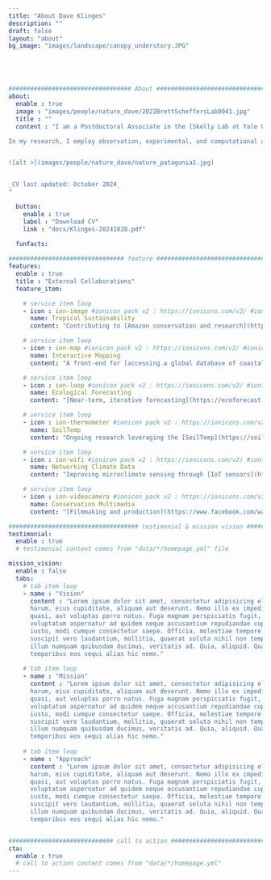 ```yaml
---
title: "About Dave Klinges"
description: ""
draft: false
layout: "about"
bg_image: "images/landscape/canopy_understory.JPG"





################################## About #####################################
about:
  enable : true
  image : "images/people/nature_dave/2022BrettScheffersLab0041.jpg"
  title : ""
  content : "I am a Postdoctoral Associate in the [Skelly Lab at Yale University](https://campuspress.yale.edu/skellylab/). I completed my PhD at the University of Florida in the Scheffers Lab (2019-2024), prior to which I held databasing and GIS positions at the Smithsonian, conducted biodiversity monitoring for an agroforestry NGO in the Peruvian Amazon, and graduated in 2017 from Dartmouth College.

In my research, I employ observation, experimental, and computational approaches to explore how climate change and land use change shapes biodiversity and the environment from local to global scales. I attempt to be a “full-stack” ecologist, engaging in ecological research from empirical data collection (namely in Madagsacar) to data curation to statistical and mathematical modeling to application for real-world conservation and management. See my [Research Program](/research/) for more.


![alt >](images/people/nature_dave/nature_patagonia1.jpg)


_CV last updated: October 2024_  
"

  button:
    enable : true
    label : "Download CV"
    link : "docs/Klinges-20241028.pdf"

  funfacts: 
      
################################ feature #####################################
features:
  enable : true
  title : "External Collaborations"
  feature_item:

    # service item loop
    - icon : ion-image #ionicon pack v2 : https://ionicons.com/v2/ #ionicon pack v2 : https://ionicons.com/v2/
      name: Tropical Sustainability
      content: "Contributing to [Amazon conservation and research](https://www.sustainableamazon.org/people) outside of academic settings"

    # service item loop
    - icon : ion-map #ionicon pack v2 : https://ionicons.com/v2/ #ionicon pack v2 : https://ionicons.com/v2/
      name: Interactive Mapping
      content: "A front-end for [accessing a global database of coastal carbon data](https://ccrcn.shinyapps.io/CoastalCarbonAtlas/)"

    # service item loop
    - icon : ion-loop #ionicon pack v2 : https://ionicons.com/v2/ #ionicon pack v2 : https://ionicons.com/v2/
      name: Ecological Forecasting
      content: "[Near-term, iterative forecasting](https://ecoforecast.org/) for conservation and management application."

    # service item loop
    - icon : ion-thermometer #ionicon pack v2 : https://ionicons.com/v2/ #ionicon pack v2 : https://ionicons.com/v2/
      name: SoilTemp
      content: "Ongoing research leveraging the [SoilTemp](https://soiltemp.weebly.com/) global database of soil and near-surface temperatures"

    # service item loop
    - icon : ion-wifi #ionicon pack v2 : https://ionicons.com/v2/ #ionicon pack v2 : https://ionicons.com/v2/
      name: Networking Climate Data
      content: "Improving microclimate sensing through [IoT sensors](https://www.gofundme.com/f/climate-research-madagascar) that wirelessly log and transfer information at a low cost"

    # service item loop
    - icon : ion-videocamera #ionicon pack v2 : https://ionicons.com/v2/ #ionicon pack v2 : https://ionicons.com/v2/
      name: Conservation Multimedia
      content: "[Filmmaking and production](https://www.facebook.com/watch/?ref=external&v=545526302636092) for environmental non-profits"    

#################################### testimonial & mission vision #######################################
testimonial:
  enable : true
  # testimonial content comes from "data/*/homepage.yml" file

mission_vision:
  enable : false
  tabs:
    # tab item loop
    - name : "Vision"
      content : "Lorem ipsum dolor sit amet, consectetur adipisicing elit. Inventore nobis ducimus facere repellat
      harum, eius cupiditate, aliquam aut deserunt. Nemo illo ex impedit autem quod nobis architecto, velit
      quasi, aut voluptas porro natus. Fuga magnam perspiciatis fugit, placeat possimus officia non ducimus
      voluptatum aspernatur ad quidem neque accusantium repudiandae cupiditate nobis corporis, cum facere
      iusto, modi cumque consectetur saepe. Officia, molestiae tempore! Consequatur ipsa consequuntur saepe
      suscipit vero laudantium, mollitia, quaerat soluta nihil non tempore, quos dignissimos quasi ab officiis
      illum numquam quibusdam ducimus, veritatis ad. Quia, aliquid. Quaerat quos ducimus ipsam amet minus
      temporibus eos sequi alias hic nemo."
      
    # tab item loop
    - name : "Mission"
      content : "Lorem ipsum dolor sit amet, consectetur adipisicing elit. Inventore nobis ducimus facere repellat
      harum, eius cupiditate, aliquam aut deserunt. Nemo illo ex impedit autem quod nobis architecto, velit
      quasi, aut voluptas porro natus. Fuga magnam perspiciatis fugit, placeat possimus officia non ducimus
      voluptatum aspernatur ad quidem neque accusantium repudiandae cupiditate nobis corporis, cum facere
      iusto, modi cumque consectetur saepe. Officia, molestiae tempore! Consequatur ipsa consequuntur saepe
      suscipit vero laudantium, mollitia, quaerat soluta nihil non tempore, quos dignissimos quasi ab officiis
      illum numquam quibusdam ducimus, veritatis ad. Quia, aliquid. Quaerat quos ducimus ipsam amet minus
      temporibus eos sequi alias hic nemo."
      
    # tab item loop
    - name : "Approach"
      content : "Lorem ipsum dolor sit amet, consectetur adipisicing elit. Inventore nobis ducimus facere repellat
      harum, eius cupiditate, aliquam aut deserunt. Nemo illo ex impedit autem quod nobis architecto, velit
      quasi, aut voluptas porro natus. Fuga magnam perspiciatis fugit, placeat possimus officia non ducimus
      voluptatum aspernatur ad quidem neque accusantium repudiandae cupiditate nobis corporis, cum facere
      iusto, modi cumque consectetur saepe. Officia, molestiae tempore! Consequatur ipsa consequuntur saepe
      suscipit vero laudantium, mollitia, quaerat soluta nihil non tempore, quos dignissimos quasi ab officiis
      illum numquam quibusdam ducimus, veritatis ad. Quia, aliquid. Quaerat quos ducimus ipsam amet minus
      temporibus eos sequi alias hic nemo."


############################# call to action #################################
cta:
  enable : true
  # call to action content comes from "data/*/homepage.yml"
---
```

